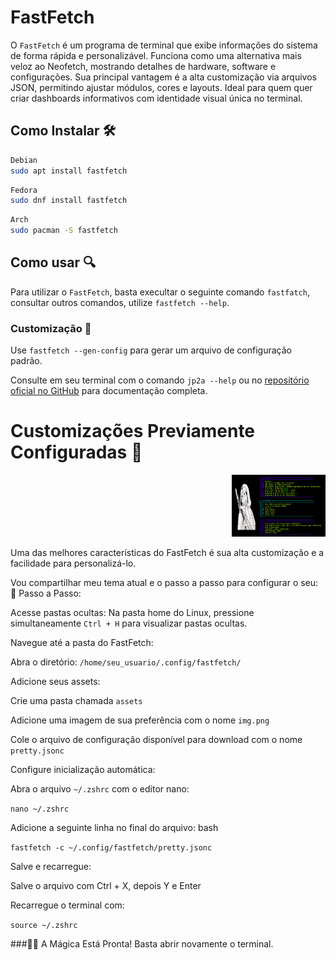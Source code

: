 # FastFetch

O ```FastFetch``` é um programa de terminal que exibe informações do sistema de forma rápida e personalizável. Funciona como uma alternativa mais veloz ao Neofetch, mostrando detalhes de hardware, software e configurações. Sua principal vantagem é a alta customização via arquivos JSON, permitindo ajustar módulos, cores e layouts. Ideal para quem quer criar dashboards informativos com identidade visual única no terminal.

## Como Instalar 🛠

```bash
Debian
sudo apt install fastfetch
```
```bash
Fedora
sudo dnf install fastfetch
```
```bash
Arch
sudo pacman -S fastfetch
```

## Como usar 🔍

Para utilizar o ```FastFetch```, basta execultar o seguinte comando ```fastfatch```, consultar outros comandos, utilize ```fastfetch --help```.

### Customização 🚀

Use ```fastfetch --gen-config``` para gerar um arquivo de configuração padrão.

Consulte em seu terminal com o comando ``` jp2a --help ``` ou no <a href="https://github.com/cslarsen/jp2a">repositório oficial no GitHub</a> para documentação completa.

# Customizações Previamente Configuradas 👺

<div align= "right"><img width="150" src="/imgs/Fast2.png"></div>

Uma das melhores características do FastFetch é sua alta customização e a facilidade para personalizá-lo.

Vou compartilhar meu tema atual e o passo a passo para configurar o seu:
📂 Passo a Passo:

Acesse pastas ocultas:
Na pasta home do Linux, pressione simultaneamente ```Ctrl + H``` para visualizar pastas ocultas.

Navegue até a pasta do FastFetch:

Abra o diretório: ```/home/seu_usuario/.config/fastfetch/```

Adicione seus assets:

Crie uma pasta chamada ```assets```

Adicione uma imagem de sua preferência com o nome ```img.png```

Cole o arquivo de configuração disponível para download com o nome ```pretty.jsonc```

Configure inicialização automática:

Abra o arquivo ```~/.zshrc``` com o editor nano:

```nano ~/.zshrc```

Adicione a seguinte linha no final do arquivo:
bash

```fastfetch -c ~/.config/fastfetch/pretty.jsonc```

Salve e recarregue:

Salve o arquivo com Ctrl + X, depois Y e Enter

Recarregue o terminal com:

```source ~/.zshrc```

###🎩✨ A Mágica Está Pronta! Basta abrir novamente o terminal.